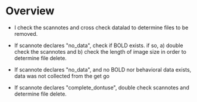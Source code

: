 # Overview
* I check the scannotes and cross check datalad to determine files to be removed. 

* If scannote declares "no_data", check if BOLD exists. if so, a) double check the scannotes and b) check the length of image size in order to determine file delete. 
* If scannote declares "no_data", and no BOLD nor behavioral data exists, data was not collected from the get go
* If scannote declares "complete_dontuse", double check scannotes and determine file delete. 